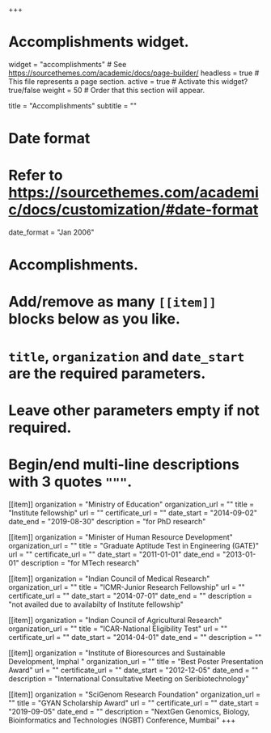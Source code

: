 +++
# Accomplishments widget.
widget = "accomplishments"  # See https://sourcethemes.com/academic/docs/page-builder/
headless = true  # This file represents a page section.
active = true  # Activate this widget? true/false
weight = 50  # Order that this section will appear.

title = "Accomplish&shy;ments"
subtitle = ""

# Date format
#   Refer to https://sourcethemes.com/academic/docs/customization/#date-format
date_format = "Jan 2006"

# Accomplishments.
#   Add/remove as many `[[item]]` blocks below as you like.
#   `title`, `organization` and `date_start` are the required parameters.
#   Leave other parameters empty if not required.
#   Begin/end multi-line descriptions with 3 quotes `"""`.

[[item]]
  organization = "Ministry of Education"
  organization_url = ""
  title = "Institute fellowship"
  url = ""
  certificate_url = ""
  date_start = "2014-09-02"
  date_end = "2019-08-30"
  description = "for PhD research"

[[item]]
  organization = "Minister of Human Resource Development"
  organization_url = ""
  title = "Graduate Aptitude Test in Engineering (GATE)"
  url = ""
  certificate_url = ""
  date_start = "2011-01-01"
  date_end = "2013-01-01"
  description = "for MTech research"
  
[[item]]
  organization = "Indian Council of Medical Research"
  organization_url = ""
  title = "ICMR-Junior Research Fellowship"
  url = ""
  certificate_url = ""
  date_start = "2014-07-01"
  date_end = ""
  description = "not availed due to availabilty of Institute fellowship"

[[item]]
  organization = "Indian Council of Agricultural Research"
  organization_url = ""
  title = "ICAR-National Eligibility Test"
  url = ""
  certificate_url = ""
  date_start = "2014-04-01"
  date_end = ""
  description = ""
  
  [[item]]
  organization = "Institute of Bioresources and Sustainable Development, Imphal "
  organization_url = ""
  title = "Best Poster Presentation Award"
  url = ""
  certificate_url = ""
  date_start = "2012-12-05"
  date_end = ""
  description = "International Consultative Meeting on Seribiotechnology"
 
   [[item]]
  organization = "SciGenom Research Foundation"
  organization_url = ""
  title = "GYAN Scholarship Award"
  url = ""
  certificate_url = ""
  date_start = "2019-09-05"
  date_end = ""
  description = "NextGen Genomics, Biology, Bioinformatics and Technologies (NGBT) Conference, Mumbai"
+++
